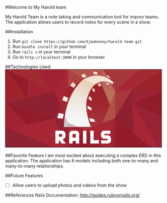 #Welcome to My Harold team

My Harold Team is a note taking and communication tool for improv teams. The application allows users to record notes for every scene in a show.

##Installation
1. Run `git clone https://github.com/kjmahoney/harold-team.git`
2. Run `bundle install` in your terminal
2. Run `rails s` in your terminal
3. Go to `http://localhost:3000` in your browser

##Technologies Used:
![alt text](railsLogo.png "Rails Logo")

##Favorite Feature
I am most excited about executing a complex ERD in this application. The application has 6 models including both one-to-many and many-to-many relationships.

##Future Features
- [ ] Allow users to upload photos and videos from the show

##References
Rails Documentation: http://guides.rubyonrails.org/
